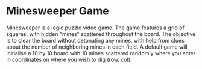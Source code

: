 # Minesweeper Game
Minesweeper is a logic puzzle video game. The game features a grid of squares, with hidden "mines" scattered throughout the board. The objective is to clear the board without detonating any mines, with help from clues about the number of neighboring mines in each field. A default game will initialise a 10 by 10 board with 10 mines scattered randomly where you enter in coordinates on where you wish to dig (row, col).
